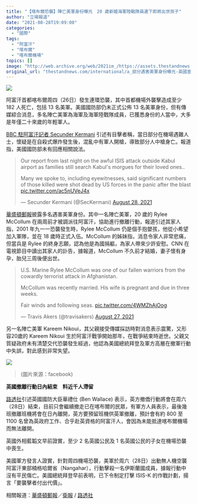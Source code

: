```yaml
---
title: "【喀布爾恐襲】陣亡美軍身份曝光　20 歲新婚海軍陸戰隊員遺下即將出世孩子"
author: "立場報道"
date: "2021-08-28T19:09:00"
categories:
  - "國際"
tags:
  - "阿富汗"
  - "喀布爾"
  - "喀布爾機場"
topics: []
image: "http://web.archive.org/web/2021im_/https://assets.thestandnews.com/media/photos/13-13_copy_wMRLiwS.png"
original_url: "thestandnews.com/international/a_部分遇害美軍身份曝光-英國宣布撤離行動今日內結束-料千人未能離開"
---
```

![](http://web.archive.org/web/2021im_/https://assets.thestandnews.com/media/photos/13-13_copy_wMRLiwS.png)

阿富汗首都喀布爾周四（26日）發生連環恐襲，其中首都機場外襲擊造成至少 182 人死亡，包括 13 名美軍。美國國防部仍未正式公佈 13 名美軍身份，但有傳媒綜合消息，多名陣亡美軍為海軍及海軍陸戰隊成員，已獲悉身份的人當中，大多是年僅二十來歲的年輕軍人。

[BBC 駐阿富汗記者 Secunder Kermani](http://web.archive.org/web/20210926061115/https://twitter.com/SecKermani) 引述有目擊者稱，當日部分在機場遇難人士，懷疑是在自殺式爆炸發生後，混亂中有軍人開槍，導致部分人中槍身亡。報道指，美國國防部未有回應相關說法。 

> Our report from last night on the awful ISIS attack outside Kabul airport as families still search Kabul's morgues for their loved ones..  
>   
> Many we spoke to, including eyewitnesses, said significant numbers of those killed were shot dead by US forces in the panic after the blast [pic.twitter.com/ac5nUVeJ4x](http://web.archive.org/web/20210926061115/https://t.co/ac5nUVeJ4x)
> 
> — Secunder Kermani (@SecKermani) [August 28, 2021](http://web.archive.org/web/20210926061115/https://twitter.com/SecKermani/status/1431517279859224579?ref_src=twsrc%5Etfw)

[華盛頓郵報](http://web.archive.org/web/20210926061115/https://www.washingtonpost.com/national-security/2021/08/27/us-service-members-killed-kabul-airport-names/)披露多名遇害美軍身份。其中一名陣亡美軍，20 歲的 Rylee McCollum 在兩周前才被調派往阿富汗，協助進行撤離行動，報道引述其家人指，2001 年九一一恐襲發生時，Rylee McCollum 仍是個手抱嬰孩，他從小希望加入軍隊，並在 18 歲時正式入伍。McCollum 的姊妹指，消息令家人非常悲痛，但當兵是 Rylee 的終身志願，認為他是為國捐軀，為家人帶來少許安慰。CNN 在電視節目中讀出其家人的訃告，據報道，McCollum 不久前才結婚，妻子懷有身孕，胎兒三周後便出世。

> U.S. Marine Rylee McCollum was one of our fallen warriors from the cowardly terrorist attack in Afghanistan.  
>   
> McCollum was recently married. His wife is pregnant and due in three weeks.  
>   
> Fair winds and following seas. [pic.twitter.com/4WMZhAjOog](http://web.archive.org/web/20210926061115/https://t.co/4WMZhAjOog)
> 
> — Travis Akers (@travisakers) [August 27, 2021](http://web.archive.org/web/20210926061115/https://twitter.com/travisakers/status/1431343760638550018?ref_src=twsrc%5Etfw)

另一名陣亡美軍 Kareem Nikoui，其父親接受傳媒採訪時對消息表示震驚，又形容20歲的 Kareem Nikoui 生於阿富汗戰爭開始那年，在戰爭結束時逝世。父親又質疑政府未有清楚交代恐襲發生經過，他認為美國總統拜登及軍方高層在撤軍行動中失誤，對此感到非常失望。

![](http://web.archive.org/web/2021im_/https://assets.thestandnews.com/media/photos/us3.jpg)
> (圖片來源：facebook)

**英國撤離行動日內結束　料近千人滯留**

[路透社](http://web.archive.org/web/20210926061115/https://www.reuters.com/world/asia-pacific/britain-end-evacuation-afghanistan-saturday-2021-08-28/)引述英國國防大臣華禮仕 (Ben Wallace) 表示，英方撤僑行動將會在周六（28日）結束，目前只會繼續撤走已在喀布爾的民眾，有軍方人員表示，最後幾班撤離班機將會在日內離開，英方要預留班機供英軍撤離，預計會有約 800 至 1100 名曾為英政府工作、合乎赴英資格的阿富汗人，會因為未能抵達喀布爾機場而無法離開。

英國外相藍韜文早前證實，至少 2 名英國公民及 1 名英國公民的子女在機場恐襲中喪生。

美國軍方發言人證實，針對周四機場恐襲，美軍於周六（28日）出動無人機空襲阿富汗東部楠格哈爾省（Nangahar），行動擊殺一名伊斯蘭國成員，據報行動中沒有平民傷亡。美國總統拜登早前表明，已下令制定打擊 ISIS-K 的作戰計劃，揚言「要襲擊者付出代價」。

相關報道：[華盛頓郵報](http://web.archive.org/web/20210926061115/https://www.washingtonpost.com/national-security/2021/08/27/us-service-members-killed-kabul-airport-names/)／[衛報](http://web.archive.org/web/20210926061115/https://www.theguardian.com/world/live/2021/aug/28/afghanistan-live-news-uks-ability-to-process-evacuations-extremely-reduced-as-us-on-alert-for-further-attacks?page=with:block-6129e70d8f0879c830c08272#block-6129e70d8f0879c830c08272) / [路透社](http://web.archive.org/web/20210926061115/https://www.reuters.com/world/asia-pacific/britain-end-evacuation-afghanistan-saturday-2021-08-28/)